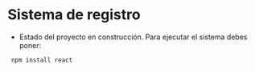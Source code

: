 <h1>Sistema de registro</h1>

- Estado del proyecto en construcción.
Para ejecutar el sistema debes poner:

``` npm install react```
